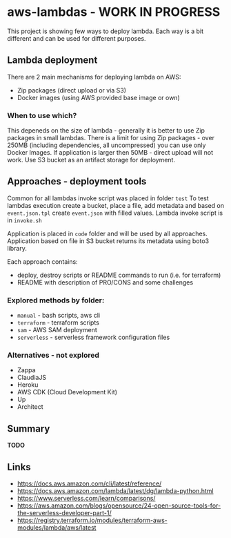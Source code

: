 # aws-lambdas - WORK IN PROGRESS

This project is showing few ways to deploy lambda. Each way is a bit different and can be used for different purposes.

## Lambda deployment

There are 2 main mechanisms for deploying lambda on AWS:

- Zip packages (direct upload or via S3)
- Docker images (using AWS provided base image or own)

### When to use which?

This depeneds on the size of lambda - generally it is better to use Zip packages in small lambdas. There is a limit for
using Zip packages - over 250MB (including dependencies, all uncompressed) you can use only Docker Images. If
application is larger then 50MB - direct upload will not work. Use S3 bucket as an artifact storage for deployment.

## Approaches - deployment tools

Common for all lambdas invoke script was placed in folder `test`
To test lambdas execution create a bucket, place a file, add metadata and based on `event.json.tpl` create `event.json`
with filled values. Lambda invoke script is in `invoke.sh`

Application is placed in `code` folder and will be used by all approaches. Application based on file in S3 bucket
returns its metadata using boto3 library.

Each approach contains:

- deploy, destroy scripts or README commands to run (i.e. for terraform)
- README with description of PRO/CONS and some challenges

### Explored methods by folder:

- `manual` - bash scripts, aws cli
- `terraform` - terraform scripts
- `sam` - AWS SAM deployment
- `serverless` - serverless framework configuration files

### Alternatives - not explored

- Zappa
- ClaudiaJS
- Heroku
- AWS CDK (Cloud Development Kit)
- Up
- Architect

## Summary

**TODO**

## Links

- https://docs.aws.amazon.com/cli/latest/reference/
- https://docs.aws.amazon.com/lambda/latest/dg/lambda-python.html
- https://www.serverless.com/learn/comparisons/
- https://aws.amazon.com/blogs/opensource/24-open-source-tools-for-the-serverless-developer-part-1/
- https://registry.terraform.io/modules/terraform-aws-modules/lambda/aws/latest
